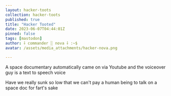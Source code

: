 ```yaml
---
layout: hacker-toots
collection: hacker-toots
published: true
title: "Hacker Tooted"
date: 2023-06-07T04:44:01Z
pinned: false
tags: [mastodon]
author: ⸸ commander ░ nova ⸸ :~$
avatar: /assets/media_attachments/hacker-nova.png

---
```


<p>A space documentary automatically came on via Youtube and the voiceover guy is a text to speech voice</p><p>Have we really sunk so low that we can&#39;t pay a human being to talk on a space doc for fart&#39;s sake</p>


